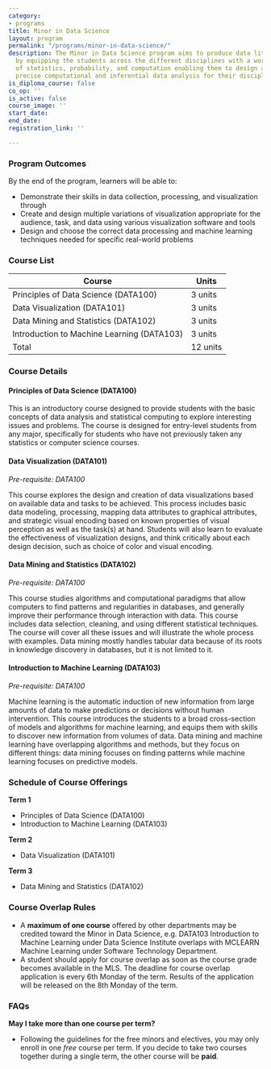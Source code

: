 ```yaml
---
category:
- programs
title: Minor in Data Science
layout: program
permalink: "/programs/minor-in-data-science/"
description: The Minor in Data Science program aims to produce data literate graduates
  by equipping the students across the different disciplines with a working knowledge
  of statistics, probability, and computation enabling them to design and execute
  precise computational and inferential data analysis for their discipline.
is_diploma_course: false
co_op: ''
is_active: false
course_image: ''
start_date: 
end_date: 
registration_link: ''

---
```

### Program Outcomes

By the end of the program, learners will be able to:

* Demonstrate their skills in data collection, processing, and visualization through
* Create and design multiple variations of visualization appropriate for the audience, task, and data using various visualization software and tools
* Design and choose the correct data processing and machine learning techniques needed for specific real-world problems

### Course List

| Course | Units |
| --- | --- |
| Principles of Data Science (DATA100) | 3 units |
| Data Visualization (DATA101) | 3 units |
| Data Mining and Statistics (DATA102) | 3 units |
| Introduction to Machine Learning (DATA103) | 3 units |
| Total | 12 units |

### Course Details

#### Principles of Data Science (DATA100)

This is an introductory course designed to provide students with the basic concepts of data analysis and statistical computing to explore interesting issues and problems. The course is designed for entry-level students from any major, specifically for students who have not previously taken any statistics or computer science courses.

#### Data Visualization (DATA101)

_Pre-requisite: DATA100_

This course explores the design and creation of data visualizations based on available data and tasks to be achieved. This process includes basic data modeling, processing, mapping data attributes to graphical attributes, and strategic visual encoding based on known properties of visual perception as well as the task(s) at hand. Students will also learn to evaluate the effectiveness of visualization designs, and think critically about each design decision, such as choice of color and visual encoding.

#### Data Mining and Statistics (DATA102)

_Pre-requisite: DATA100_

This course studies algorithms and computational paradigms that allow computers to find patterns and regularities in databases, and generally improve their performance through interaction with data. This course includes data selection, cleaning, and using different statistical techniques. The course will cover all these issues and will illustrate the whole process with examples. Data mining mostly handles tabular data because of its roots in knowledge discovery in databases, but it is not limited to it.

#### Introduction to Machine Learning (DATA103)

_Pre-requisite: DATA100_

Machine learning is the automatic induction of new information from large amounts of data to make predictions or decisions without human intervention. This course introduces the students to a broad cross-section of models and algorithms for machine learning, and equips them with skills to discover new information from volumes of data. Data mining and machine learning have overlapping algorithms and methods, but they focus on different things: data mining focuses on finding patterns while machine learning focuses on predictive models.

### Schedule of Course Offerings

**Term 1**

* Principles of Data Science (DATA100)
* Introduction to Machine Learning (DATA103)

**Term 2**

* Data Visualization (DATA101)

**Term 3**

* Data Mining and Statistics (DATA102)

### Course Overlap Rules

* A **maximum of one course** offered by other departments may be credited toward the Minor in Data Science, e.g. DATA103 Introduction to Machine Learning under Data Science Institute overlaps with MCLEARN Machine Learning under Software Technology Department.
* A student should apply for course overlap as soon as the course grade becomes available in the MLS. The deadline for course overlap application is every 6th Monday of the term. Results of the application will be released on the 8th Monday of the term.

### FAQs

**May I take more than one course per term?**

* Following the guidelines for the free minors and electives, you may only enroll in one _free_ course per term. If you decide to take two courses together during a single term, the other course will be **paid**.